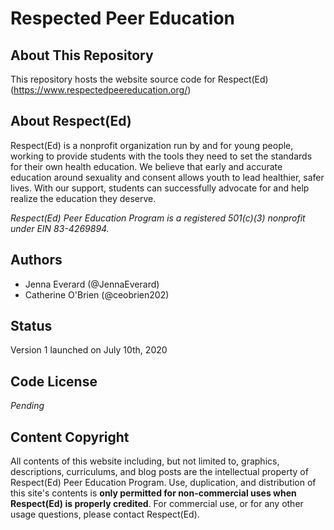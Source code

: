 # Respected Peer Education
## About This Repository
This repository hosts the website source code for Respect(Ed) (https://www.respectedpeereducation.org/)
## About Respect(Ed)
Respect(Ed) is a nonprofit organization run by and for young people, working to provide students with the tools they need to set the standards for their own health education. We believe that early and accurate education around sexuality and consent allows youth to lead healthier, safer lives. With our support, students can successfully advocate for and help realize the education they deserve.

*Respect(Ed) Peer Education Program is a registered 501(c)(3) nonprofit under EIN 83-4269894.*
## Authors
- Jenna Everard (@JennaEverard)
- Catherine O'Brien (@ceobrien202)
## Status
Version 1 launched on July 10th, 2020
## Code License
*Pending*
## Content Copyright
All contents of this website including, but not limited to, graphics, descriptions, curriculums, and blog posts are the intellectual property of Respect(Ed) Peer Education Program. Use, duplication, and distribution of this site's contents is **only permitted for non-commercial uses when Respect(Ed) is properly credited**. For commercial use, or for any other usage questions, please contact Respect(Ed).
